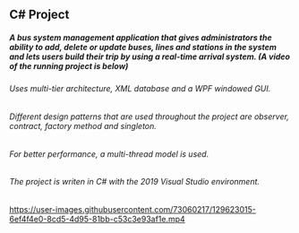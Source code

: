 ## C# Project
##### A bus system management application that gives administrators the ability to add, delete or update buses, lines and stations in the system and lets users build their trip by using a real-time arrival system. (A video of the running project is below)

###### Uses multi-tier architecture, XML database and a WPF windowed GUI.
###### Different design patterns that are used throughout the project are observer, contract, factory method and singleton.
###### For better performance, a multi-thread model is used.

###### The project is writen in C# with the 2019 Visual Studio environment.

https://user-images.githubusercontent.com/73060217/129623015-6ef4f4e0-8cd5-4d95-81bb-c53c3e93af1e.mp4
